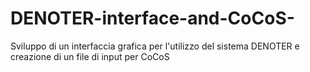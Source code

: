 # DENOTER-interface-and-CoCoS-
Sviluppo di un interfaccia grafica per l'utilizzo del sistema DENOTER e creazione di un file di input per CoCoS
